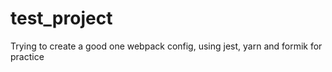 # test_project
Trying to create a good one webpack config, using jest, yarn and formik for practice
